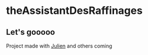 # theAssistantDesRaffinages

## Let's gooooo
Project made with [Julien](https://github.com/juleelee) and others coming
